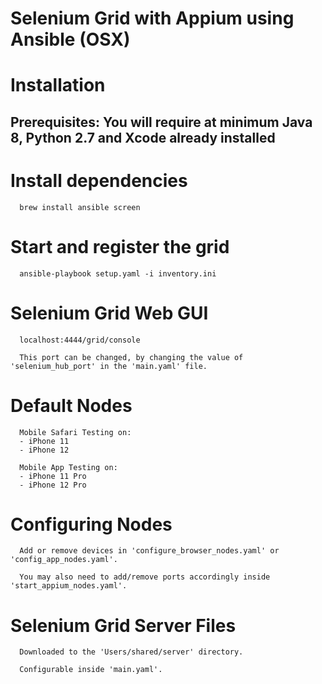 # Selenium Grid with Appium using Ansible (OSX)

# Installation
## Prerequisites: You will require at minimum Java 8, Python 2.7 and Xcode already installed

# Install dependencies
      brew install ansible screen

# Start and register the grid
      ansible-playbook setup.yaml -i inventory.ini

# Selenium Grid Web GUI 
      localhost:4444/grid/console

      This port can be changed, by changing the value of 'selenium_hub_port' in the 'main.yaml' file.

# Default Nodes 
      Mobile Safari Testing on:
      - iPhone 11 
      - iPhone 12

      Mobile App Testing on:
      - iPhone 11 Pro
      - iPhone 12 Pro

# Configuring Nodes
      Add or remove devices in 'configure_browser_nodes.yaml' or 'config_app_nodes.yaml'.

      You may also need to add/remove ports accordingly inside 'start_appium_nodes.yaml'.

# Selenium Grid Server Files
      Downloaded to the 'Users/shared/server' directory.

      Configurable inside 'main.yaml'.
